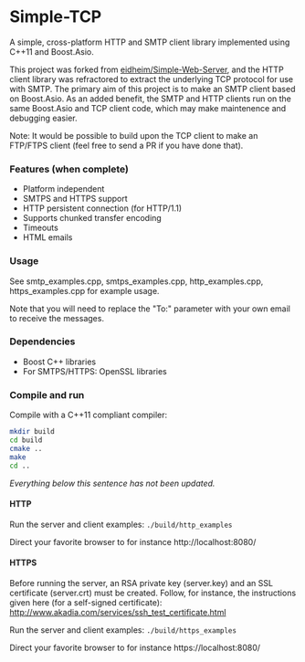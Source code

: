 Simple-TCP
=================

A simple, cross-platform HTTP and SMTP client library implemented using C++11 and Boost.Asio.

This project was forked from [eidheim/Simple-Web-Server](https://github.com/eidheim/Simple-Web-Server), and the HTTP client library was refractored to extract the underlying TCP protocol for use with SMTP.  The primary aim of this project is to make an SMTP client based on Boost.Asio.  As an added benefit, the SMTP and HTTP clients run on the same Boost.Asio and TCP client code, which may make maintenence and debugging easier.

Note: It would be possible to build upon the TCP client to make an FTP/FTPS client (feel free to send a PR if you have done that).

### Features (when complete)

* Platform independent
* SMTPS and HTTPS support
* HTTP persistent connection (for HTTP/1.1)
* Supports chunked transfer encoding
* Timeouts
* HTML emails

### Usage

See smtp_examples.cpp, smtps_examples.cpp, http_examples.cpp, https_examples.cpp for example usage.

Note that you will need to replace the "To:" parameter with your own email to receive the messages.

### Dependencies

* Boost C++ libraries
* For SMTPS/HTTPS: OpenSSL libraries 

### Compile and run

Compile with a C++11 compliant compiler:
```sh
mkdir build
cd build
cmake ..
make
cd ..
```

*Everything below this sentence has not been updated.*

#### HTTP

Run the server and client examples: `./build/http_examples`

Direct your favorite browser to for instance http://localhost:8080/

#### HTTPS

Before running the server, an RSA private key (server.key) and an SSL certificate (server.crt) must be created. Follow, for instance, the instructions given here (for a self-signed certificate): http://www.akadia.com/services/ssh_test_certificate.html

Run the server and client examples: `./build/https_examples`

Direct your favorite browser to for instance https://localhost:8080/

